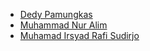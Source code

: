 - [Dedy Pamungkas](https://github.com/dedypamungkas)
- [Muhammad Nur Alim](https://github.com/Limeless04)
- [Muhamad Irsyad Rafi Sudirjo](https://github.com/IrsyadRafiSudirjo)